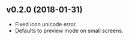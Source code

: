 ## v0.2.0 (2018-01-31)

-   Fixed icon unicode error.
-   Defaults to preview mode on small screens.